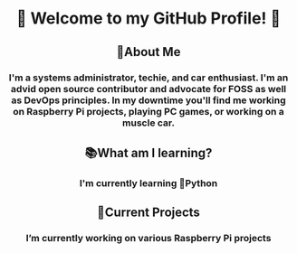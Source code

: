 <h1 align="center">👋 Welcome to my GitHub Profile! 👋</h1>

<h2 align="center">👨About Me</h2>
<h3 align="center">I'm a systems administrator, techie, and car enthusiast. I'm an advid open source contributor and advocate for FOSS as well as DevOps principles. In my downtime you'll find me working on Raspberry Pi projects, playing PC games, or working on a muscle car.</h3>

<h2 align="center">📚What am I learning?</h2>
<h3 align="center">I'm currently learning 🐍Python</h3>

<h2 align="center">📁Current Projects</h2>
<h3 align="center">I’m currently working on various Raspberry Pi projects</h3>



<!--
**slim941/slim941** is a ✨ _special_ ✨ repository because its `README.md` (this file) appears on your GitHub profile.

Here are some ideas to get you started:

- 🔭 I’m currently working on ...
- 🌱 I’m currently learning ...
- 👯 I’m looking to collaborate on ...
- 🤔 I’m looking for help with ...
- 💬 Ask me about ...
- 📫 How to reach me: ...
- 😄 Pronouns: ...
- ⚡ Fun fact: ...
-->